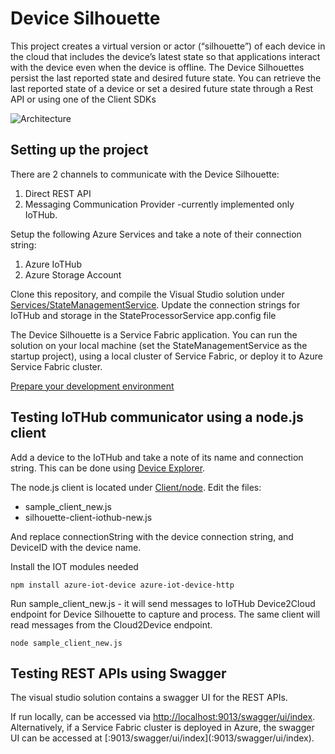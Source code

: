 # Device Silhouette

This project creates a virtual version or actor (“silhouette”) of each device in the cloud that includes the device’s latest state so that applications interact with the device even when the device is offline. The Device Silhouettes persist the last reported state and desired future state. You can retrieve the last reported state of a device or set a desired future state through a Rest API or using one of the Client SDKs

![Architecture](https://github.com/dx-ted-emea/pudding/blob/master/images/general-architecture4.gif?raw=true)

## Setting up the project
There are 2 channels to communicate with the Device Silhouette:

1. Direct REST API
2. Messaging Communication Provider -currently implemented only IoTHub.

Setup the following Azure Services and take a note of their connection string:
1. Azure IoTHub
2. Azure Storage Account

Clone this repository, and compile the Visual Studio solution under [Services/StateManagementService](Services/StateManagementService). 
Update the connection strings for IoTHub and storage in the StateProcessorService app.config file

The Device Silhouette is a Service Fabric application. You can run the solution on your local machine (set the StateManagementService as the startup project), using a local cluster of Service Fabric, or deploy it to Azure Service Fabric cluster. 

[Prepare your development environment](https://azure.microsoft.com/en-us/documentation/articles/service-fabric-get-started/)
 
## Testing IoTHub communicator using a node.js client
Add a device to the IoTHub and take a note of its name and connection string. This can be done using [Device Explorer](https://github.com/Azure/azure-iot-sdks/releases/download/2016-02-03/SetupDeviceExplorer.msi).

The node.js client is located under [Client/node](src/client/node). Edit the files:

- sample_client_new.js
- silhouette-client-iothub-new.js

And replace connectionString with the device connection string, and DeviceID with the device name.

Install the IOT modules needed

```modules
npm install azure-iot-device azure-iot-device-http
```

Run sample_client_new.js - it will send messages to IoTHub Device2Cloud endpoint for Device Silhouette to capture and process. The same client will read messages from the Cloud2Device endpoint. 

```node
node sample_client_new.js
```

## Testing REST APIs using Swagger
The visual studio solution contains a swagger UI for the REST APIs. 

If run locally, can be accessed via [http://localhost:9013/swagger/ui/index](http://localhost:9013/swagger/ui/index). Alternatively, if a Service Fabric cluster is deployed in Azure, the swagger UI can be accessed at [<cluster url>:9013/swagger/ui/index](<cluster url>:9013/swagger/ui/index).




